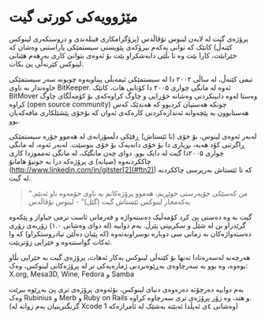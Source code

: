 # مێژوویه‌كی كورتی گیت



پرۆژەی گیت لە لایەن لینوس تۆڤاڵدس (پرۆگرامکاری فینلەندی و دروستکەری لینوکس کێنەڵ) کاتێک کە توانی یەکەم بیرۆکەی پێویستی سیستمێکی پاراستنی وەشان کە خێرابێت، کارا بێت وە تا بڵێی دابەشکراو بێت بۆ ئەوەی بتوانێ کاری بەرهەم هێنانی لینوکس کێرنەڵی پێ بکات.

تیمی کێنەڵ، لە ساڵی ۲٠٠۲ دا لە سیستمێکی ئیمەیڵی پیناویەوە چوبونە سەر سیستمێکی خاوەندار بە ناوی BitKeeper. ئەوە لە مانگی چواری ۲٠٠۵ دا کۆتایی هات، کاتێک  BitMover وەستا لەوە دابینکردنی وەشانە خۆڕایی و چاوگ کراوەکەی بۆ کۆمەڵگای چاوگ کراوە (open source community) چونکە هەستیان کردبوو کە هەندێک کەس هەستابوون بە پێچەوانە ئەندازەکردنی کارەکەی ئەوان کە بۆخۆی پێشێلکاری مافەکەیان بوو.

لەبەر ئەوەی لینوس، بۆ خۆی (تا ئێستاش) ڕقێکی دڵسۆزانەی لە هەموو جۆرە سیستمێکی ڕاگرتنی کۆد هەیە، بڕیاری دا بۆ خۆی دانەیەک بۆ خۆی بنوسێت. لەبەر ئەوە، لە مانگی چواری ۲٠٠۵دا گیت لە دایک بوو. دوای چەن مانگێک، لە مانگی تەمموزدا کاری چاککردنەوە (صیانە) ی پرۆژەکە درا بە جونیۆ هامانۆ (http://www.linkedin.com/in/gitster[2](#ftn2)) کە تا ئێستاش بەرپرسی چاککردنە لە گیت.

>   “من کەسێکی خۆپەرستی خوێڕیم، هەموو پرۆژەکانم بە ناوی خۆمەوە ناو ئەنێم. یەکەمجار لینوکس ئێستاش گیت (گێل)” - لینوس تۆڤاڵدس

گیت بە وە دەستی پێ کرد کۆمەڵیک دەستەواژە و فەرمانی ئاست نزمی جیاواز و پێکەوە گرێدراو بن لە شێڵ و سکریپتی پێرڵ. بەم دواییە (لە دوای وەشانی ۱.٠) زۆربەی زۆری دەستەواژەکان بە زمانی سی دوبارە نوسراونەتەوە (کە پێیان دەڵێن تیادروستکراو) کە وا ئەکات گواستنەوە و خێرایی زۆتربێت.

هەرچەنە لەسەرەتادا تەنها بۆ کێنەڵی لینوکس بەکار ئەهات، پرۆژەی گیت بە خێرایی بڵاو بوەوە، وە بوو بە سەرچاوەی بەڕێوەبردنی ژمارەیەکی تر لە پرۆژەکانی لینوکس، وەک: X.org, Mesa3D, Wine, Fedora و Samba

بەم دواییە دەرچۆتە دەرەوەی دنیای لینوکس، بۆئەوەی پرۆژەی تری پێ بەڕێوە ببرێت وەک Rubinius و Merb و Ruby on Rails  و هتد، وە زۆر پرۆژەی تری سەرچاوە کراوە. (گرنگترینیان بەم زوانە لە Xcode وەشانی ٤ی ئەپڵدا ئەبێتە بەشێک لە ئامرازەکە 1)